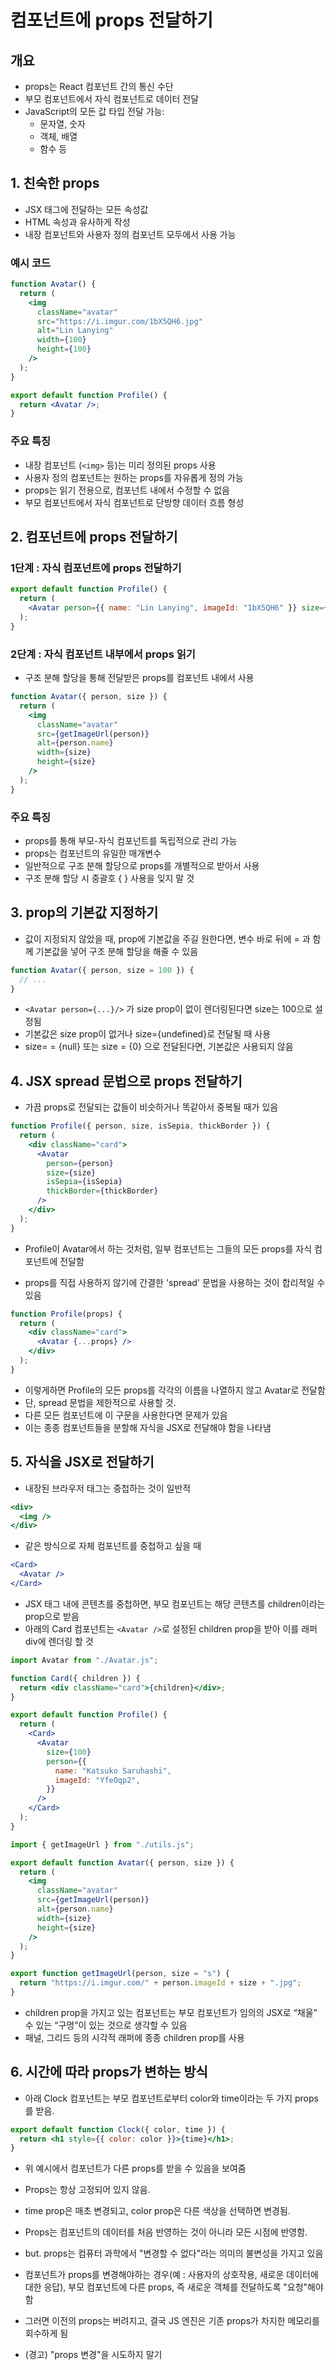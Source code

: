 # 컴포넌트에 props 전달하기

## 개요

- props는 React 컴포넌트 간의 통신 수단
- 부모 컴포넌트에서 자식 컴포넌트로 데이터 전달
- JavaScript의 모든 값 타입 전달 가능:
  - 문자열, 숫자
  - 객체, 배열
  - 함수 등

## 1. 친숙한 props

- JSX 태그에 전달하는 모든 속성값
- HTML 속성과 유사하게 작성
- 내장 컴포넌트와 사용자 정의 컴포넌트 모두에서 사용 가능

### 예시 코드

```jsx
function Avatar() {
  return (
    <img
      className="avatar"
      src="https://i.imgur.com/1bX5QH6.jpg"
      alt="Lin Lanying"
      width={100}
      height={100}
    />
  );
}

export default function Profile() {
  return <Avatar />;
}
```

### 주요 특징

- 내장 컴포넌트 (`<img>` 등)는 미리 정의된 props 사용
- 사용자 정의 컴포넌트는 원하는 props를 자유롭게 정의 가능
- props는 읽기 전용으로, 컴포넌트 내에서 수정할 수 없음
- 부모 컴포넌트에서 자식 컴포넌트로 단방향 데이터 흐름 형성

## 2. 컴포넌트에 props 전달하기

### 1단계 : 자식 컴포넌트에 props 전달하기

```jsx
export default function Profile() {
  return (
    <Avatar person={{ name: "Lin Lanying", imageId: "1bX5QH6" }} size={100} />
  );
}
```

### 2단계 : 자식 컴포넌트 내부에서 props 읽기

- 구조 분해 할당을 통해 전달받은 props를 컴포넌트 내에서 사용

```jsx
function Avatar({ person, size }) {
  return (
    <img
      className="avatar"
      src={getImageUrl(person)}
      alt={person.name}
      width={size}
      height={size}
    />
  );
}
```

### 주요 특징

- props를 통해 부모-자식 컴포넌트를 독립적으로 관리 가능
- props는 컴포넌트의 유일한 매개변수
- 일반적으로 구조 분해 할당으로 props를 개별적으로 받아서 사용
- 구조 분해 할당 시 중괄호 { } 사용을 잊지 말 것

## 3. prop의 기본값 지정하기

- 값이 지정되지 않았을 때, prop에 기본값을 주길 원한다면, 변수 바로 뒤에 = 과 함께 기본값을 넣어 구조 분해 할당을 해줄 수 있음

```jsx
function Avatar({ person, size = 100 }) {
  // ...
}
```

- `<Avatar person={...}/>` 가 size prop이 없이 렌더링된다면 size는 100으로 설정됨
- 기본값은 size prop이 없거나 size={undefined}로 전달될 때 사용
- size= = {null} 또는 size = {0} 으로 전달된다면, 기본값은 사용되지 않음

## 4. JSX spread 문법으로 props 전달하기

- 가끔 props로 전달되는 값들이 비슷하거나 똑같아서 중복될 때가 있음

```jsx
function Profile({ person, size, isSepia, thickBorder }) {
  return (
    <div className="card">
      <Avatar
        person={person}
        size={size}
        isSepia={isSepia}
        thickBorder={thickBorder}
      />
    </div>
  );
}
```

- Profile이 Avatar에서 하는 것처럼, 일부 컴포넌트는 그들의 모든 props를 자식 컴포넌트에 전달함

- props를 직접 사용하지 않기에 간결한 'spread' 문법을 사용하는 것이 합리적일 수 있음

```jsx
function Profile(props) {
  return (
    <div className="card">
      <Avatar {...props} />
    </div>
  );
}
```

- 이렇게하면 Profile의 모든 props를 각각의 이름을 나열하지 않고 Avatar로 전달함
- 단, spread 문법을 제한적으로 사용할 것.
- 다른 모든 컴포넌트에 이 구문을 사용한다면 문제가 있음
- 이는 종종 컴포넌트들을 분할해 자식을 JSX로 전달해야 함을 나타냄

## 5. 자식을 JSX로 전달하기

- 내장된 브라우저 태그는 중첩하는 것이 일반적

```jsx
<div>
  <img />
</div>
```

- 같은 방식으로 자체 컴포넌트를 중첩하고 싶을 때

```jsx
<Card>
  <Avatar />
</Card>
```

- JSX 태그 내에 콘텐츠를 중첩하면, 부모 컴포넌트는 해당 콘텐츠를 children이라는 prop으로 받음
- 아래의 Card 컴포넌트는 `<Avatar />`로 설정된 children prop을 받아 이를 래퍼 div에 렌더링 할 것

```jsx
import Avatar from "./Avatar.js";

function Card({ children }) {
  return <div className="card">{children}</div>;
}

export default function Profile() {
  return (
    <Card>
      <Avatar
        size={100}
        person={{
          name: "Katsuko Saruhashi",
          imageId: "YfeOqp2",
        }}
      />
    </Card>
  );
}
```

```jsx
import { getImageUrl } from "./utils.js";

export default function Avatar({ person, size }) {
  return (
    <img
      className="avatar"
      src={getImageUrl(person)}
      alt={person.name}
      width={size}
      height={size}
    />
  );
}
```

```jsx
export function getImageUrl(person, size = "s") {
  return "https://i.imgur.com/" + person.imageId + size + ".jpg";
}
```

- children prop을 가지고 있는 컴포넌트는 부모 컴포넌트가 임의의 JSX로 “채울” 수 있는 “구멍”이 있는 것으로 생각할 수 있음
- 패널, 그리드 등의 시각적 래퍼에 종종 children prop를 사용

## 6. 시간에 따라 props가 변하는 방식

- 아래 Clock 컴포넌트는 부모 컴포넌트로부터 color와 time이라는 두 가지 props를 받음.

```jsx
export default function Clock({ color, time }) {
  return <h1 style={{ color: color }}>{time}</h1>;
}
```

- 위 예시에서 컴포넌트가 다른 props를 받을 수 있음을 보여줌
- Props는 항상 고정되어 있지 않음.
- time prop은 매초 변경되고, color prop은 다른 색상을 선택하면 변경됨.
- Props는 컴포넌트의 데이터를 처음 반영하는 것이 아니라 모든 시점에 반영함.

- but. props는 컴퓨터 과학에서 "변경할 수 없다"라는 의미의 불변성을 가지고 있음
- 컴포넌트가 props를 변경해야하는 경우(예 : 사용자의 상호작용, 새로운 데이터에 대한 응답), 부모 컴포넌트에 다른 props, 즉 새로운 객체를 전달하도록 "요청"해야 함
- 그러면 이전의 props는 버려지고, 결국 JS 엔진은 기존 props가 차지한 메모리를 회수하게 됨

- (경고) "props 변경"을 시도하지 말기
